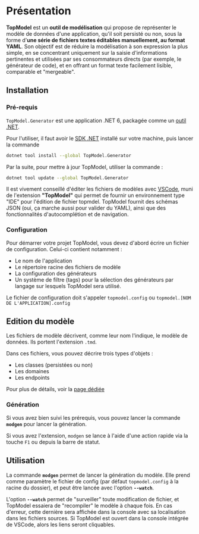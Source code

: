 # Présentation <!-- {docsify-ignore-all} -->

**TopModel** est un **outil de modélisation** qui propose de représenter le modèle de données d'une application, qu'il soit persisté ou non, sous la forme d'**une série de fichiers textes éditables manuellement, au format YAML**. Son objectif est de réduire la modélisation à son expression la plus simple, en se concentrant uniquement sur la saisie d'informations pertinentes et utilisées par ses consommateurs directs (par exemple, le générateur de code), et en offrant un format texte facilement lisible, comparable et "mergeable".

## Installation

### Pré-requis

`TopModel.Generator` est une application .NET 6, packagée comme un [outil .NET](https://docs.microsoft.com/en-us/dotnet/core/tools/global-tools).

Pour l'utiliser, il faut avoir le [SDK .NET](https://dotnet.microsoft.com/download) installé sur votre machine, puis lancer la commande

```bash
dotnet tool install --global TopModel.Generator
```

Par la suite, pour mettre à jour TopModel, utiliser la commande :

```bash
dotnet tool update --global TopModel.Generator
```

Il est vivement conseillé d'éditer les fichiers de modèles avec [VSCode](https://code.visualstudio.com/), muni de l'extension **"TopModel"** qui permet de fournir un environnement type "IDE" pour l'édition de fichier topmdel. TopModel fournit des schémas JSON (oui, ça marche aussi pour valider du YAML), ainsi que des fonctionnalités d'autocomplétion et de navigation.

### Configuration

Pour démarrer votre projet TopModel, vous devez d'abord écrire un fichier de configuration. Celui-ci contient notamment :

- Le nom de l'application
- Le répertoire racine des fichiers de modèle
- La configuration des générateurs
- Un système de filtre (tags) pour la sélection des générateurs par langage sur lesquels TopModel sera utilisé.

Le fichier de configuration doit s'appeler `topmodel.config` ou `topmodel.[NOM DE L'APPLICATION].config`

## Edition du modèle

Les fichiers de modèle décrivent, comme leur nom l'indique, le modèle de données. Ils portent l'extension `.tmd`.

Dans ces fichiers, vous pouvez décrire trois types d'objets :

- Les classes (persistées ou non)
- Les domaines
- Les endpoints

Pour plus de détails, voir la [page dédiée](./model)

### Génération

Si vous avez bien suivi les prérequis, vous pouvez lancer la commande  **`modgen`** pour lancer la génération.

Si vous avez l'extension, `modgen` se lance à l'aide d'une action rapide via la touche `F1` ou depuis la barre de statut.

## Utilisation

La commande **`modgen`** permet de lancer la génération du modèle. Elle prend comme paramètre le fichier de config (par défaut `topmodel.config` à la racine du dossier), et peut être lancée avec l'option **`--watch`**.

L'option **`--watch`** permet de "surveiller" toute modification de fichier, et TopModel essaiera de "recompiler" le modèle à chaque fois. En cas d'erreur, cette dernière sera affichée dans la console avec sa localisation dans les fichiers sources. Si TopModel est ouvert dans la console intégrée de VSCode, alors les liens seront cliquables.

